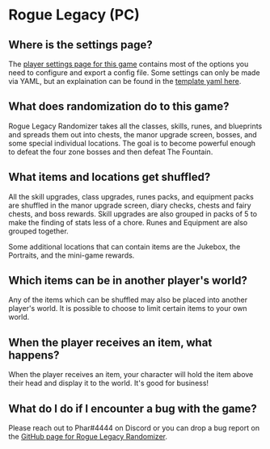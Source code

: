 # Rogue Legacy (PC)

## Where is the settings page?

The [player settings page for this game](../player-settings) contains most of the options you need to 
configure and export a config file. Some settings can only be made via YAML, but an explaination can be found in the
[template yaml here](../../../static/generated/configs/Rogue%20Legacy.yaml).

## What does randomization do to this game?

Rogue Legacy Randomizer takes all the classes, skills, runes, and blueprints and spreads them out into chests, the manor
upgrade screen, bosses, and some special individual locations. The goal is to become powerful enough to defeat the four
zone bosses and then defeat The Fountain.

## What items and locations get shuffled?

All the skill upgrades, class upgrades, runes packs, and equipment packs are shuffled in the manor upgrade screen, diary
checks, chests and fairy chests, and boss rewards. Skill upgrades are also grouped in packs of 5 to make the finding of
stats less of a chore. Runes and Equipment are also grouped together.

Some additional locations that can contain items are the Jukebox, the Portraits, and the mini-game rewards.

## Which items can be in another player's world?

Any of the items which can be shuffled may also be placed into another player's world. It is possible to choose to limit
certain items to your own world.

## When the player receives an item, what happens?

When the player receives an item, your character will hold the item above their head and display it to the world. It's
good for business!

## What do I do if I encounter a bug with the game?

Please reach out to Phar#4444 on Discord or you can drop a bug report on the 
[GitHub page for Rogue Legacy Randomizer](https://github.com/ThePhar/RogueLegacyRandomizer/issues/new?assignees=&labels=bug&template=report-an-issue---.md&title=%5BIssue%5D).